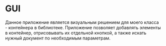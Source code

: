 # GUI

Данное приложение является визуальным решением для моего класса - контейнера в библиотеке. 
Приложение позволяет добавлять элементы в контейнер, отрисовывать их отдельной кнопкой,
а также искать нужный документ по необходимым параметрам.

